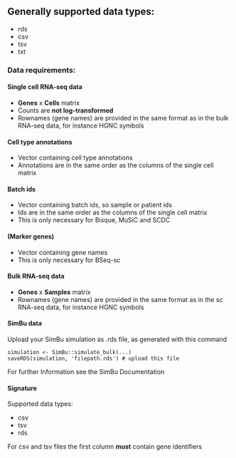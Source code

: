 ## Generally supported data types:

* rds
* csv
* tsv
* txt

### Data requirements:

#### Single cell RNA-seq data
* **Genes** x **Cells** matrix
* Counts are **not log-transformed**
* Rownames (gene names) are provided in the same format as in the bulk RNA-seq data, for instance HGNC symbols

#### Cell type annotations
* Vector containing cell type annotations
* Annotations are in the same order as the columns of the single cell matrix

#### Batch ids
* Vector containing batch ids, so sample or patient ids
* Ids are in the same order as the columns of the single cell matrix
* This is only necessary for Bisque, MuSiC and SCDC

#### (Marker genes)
* Vector containing gene names
* This is only necessary for BSeq-sc

#### Bulk RNA-seq data
* **Genes** x **Samples** matrix
* Rownames (gene names) are provided in the same format as in the sc RNA-seq data, for instance HGNC symbols

#### SimBu data

Upload your SimBu simulation as .rds file, as generated with this command

```
simulation <- SimBu::simulate_bulk(...)
saveRDS(simulation, 'filepath.rds') # upload this file
```

<span class="help-block">
  For further Information see the SimBu Documentation
</span>

#### Signature

Supported data types:

* csv
* tsv
* rds

<span class="help-block">
  For csv and tsv files the first column <strong>must</strong> contain gene identifiers
</span>
